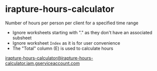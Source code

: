 # irapture-hours-calculator

Number of hours per person per client for a specified time range

 - Ignore worksheets starting with "." as they don't have an associated subsheet
 - Ignore worksheet `Index` as it is for user convenience
 - The "Total" column (E) is used to calculate hours

irapture-hours-calculator@irapture-hours-calculator.iam.gserviceaccount.com
